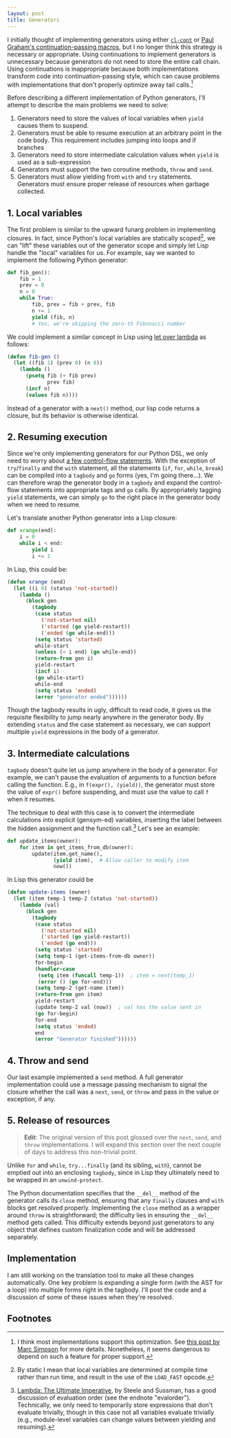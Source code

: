 ```yaml
---
layout: post
title: Generators
---
```


I initially thought of implementing generators using either
[`cl-cont`](http://quickdocs.org/cl-cont/) or
[Paul Graham's continuation-passing macros](http://stackoverflow.com/questions/24721676/continuation-in-common-lisp-by-macros-regarding-an-implemetation-in-onlisp),
but I no longer think this strategy is necessary or appropriate. Using
continuations to implement generators is unnecessary because
generators do not need to store the entire call chain. Using
continuations is inappropriate because both implementations transform
code into continuation-passing style, which can cause problems with
implementations that don't properly optimize away tail calls.[^TCO]

Before describing a different implementation of Python generators,
I'll attempt to describe the main problems we need to solve:

1. Generators need to store the values of local variables when `yield`
   causes them to suspend.
2. Generators must be able to resume execution at an arbitrary point
   in the code body. This requirement includes jumping into loops and
   if branches
3. Generators need to store intermediate calculation values when
   `yield` is used as a sub-expression
4. Generators must support the two coroutine methods, `throw` and
   `send`.
5. Generators must allow yielding from `with` and `try`
   statements. Generators must ensure proper release of resources when
   garbage collected.

## 1. Local variables

The first problem is similar to the upward funarg problem in
implementing closures. In fact, since Python's local variables are
statically scoped[^static-scope], we can "lift" these variables out of
the generator scope and simply let Lisp handle the "local" variables
for us. For example, say we wanted to implement the following Python
generator:

~~~ python
def fib_gen():
    fib = 1
    prev = 0
    n = 0
    while True:
        fib, prev = fib + prev, fib
        n += 1
        yield (fib, n)
        # Yes, we're skipping the zero-th Fibonacci number
~~~

We could implement a similar concept in Lisp using
[let over lambda](http://letoverlambda.com/) as follows:

~~~ lisp
(defun fib-gen ()
  (let ((fib 1) (prev 0) (n 0))
    (lambda ()
      (psetq fib (+ fib prev)
             prev fib)
      (incf n)
      (values fib n))))
~~~

Instead of a generator with a `next()` method, our lisp code returns a
closure, but its behavior is otherwise identical.


## 2. Resuming execution

Since we're only implementing generators for our Python DSL, we only
need to worry about [a few control-flow statements](
http://greentreesnakes.readthedocs.org/en/latest/nodes.html#control-flow). With
the exception of `try`/`finally` and the `with` statement, all the
statements (`if`, `for`, `while`, `break`) can be compiled into a
`tagbody` and `go` forms (yes, I'm going there...). We can therefore
wrap the generator body in a `tagbody` and expand the control-flow
statements into appropriate tags and `go` calls. By appropriately
tagging `yield` statements, we can simply `go` to the right place in
the generator body when we need to resume.

Let's translate another Python generator into a Lisp closure:

~~~ python
def xrange(end):
    i = 0
    while i < end:
        yield i
        i += 1
~~~

In Lisp, this could be:

~~~ lisp
(defun xrange (end)
  (let ((i 0) (status 'not-started))
    (lambda ()
      (block gen
        (tagbody
         (case status
           ('not-started nil)
           ('started (go yield-restart))
           ('ended (go while-end)))
         (setq status 'started)
         while-start
         (unless (< i end) (go while-end))
         (return-from gen i)
         yield-restart
         (incf i)
         (go while-start)
         while-end
         (setq status 'ended)
         (error "generator ended"))))))
~~~

Though the tagbody results in ugly, difficult to read code, it gives
us the requisite flexibility to jump nearly anywhere in the generator
body. By extending `status` and the case statement as necessary, we
can support multiple `yield` expressions in the body of a generator.

## 3. Intermediate calculations

`tagbody` doesn't quite let us jump anywhere in the body of a
generator. For example, we can't pause the evaluation of arguments to
a function before calling the function. E.g., in `f(expr(),
(yield))`, the generator must store the value of `expr()` before
suspending, and must use the value to call `f` when it resumes.

The technique to deal with this case is to convert the intermediate
calculations into explicit (gensym-ed) variables, inserting the label
between the hidden assignment and the function call.[^evalorder] Let's
see an example:

~~~ python
def update_items(owner):
    for item in get_items_from_db(owner):
        update(item.get_name(),
               (yield item),  # Allow caller to modify item
               now())
~~~

In Lisp this generator could be

~~~ lisp
(defun update-items (owner)
  (let (item temp-1 temp-2 (status 'not-started))
    (lambda (val)
      (block gen
        (tagbody
         (case status
           ('not-started nil)
           ('started (go yield-restart))
           ('ended (go end)))
         (setq status 'started)
         (setq temp-1 (get-items-from-db owner))
         for-begin
         (handler-case
          (setq item (funcall temp-1))  ; item = next(temp_1)
          (error () (go for-end)))
         (setq temp-2 (get-name item))
         (return-from gen item)
         yield-restart
         (update temp-2 val (now))  ; val has the value sent in
         (go for-begin)
         for-end
         (setq status 'ended)
         end
         (error "Generator finished"))))))
~~~

## 4. Throw and send

Our last example implemented a `send` method. A full generator
implementation could use a message passing mechanism to signal the
closure whether the call was a `next`, `send`, or `throw` and pass in
the value or exception, if any.

## 5. Release of resources

> **Edit**: The original version of this post glossed over the  `next`,
> `send`, and `throw` implementations. I will expand this section over
> the next couple of days to address this non-trivial point.

Unlike `for` and `while`, `try...finally` (and its sibling, `with`),
cannot be emptied out into an enclosing `tagbody`, since in Lisp they
ultimately need to be wrapped in an `unwind-protect`.

The Python documentation specifies that the `__del__` method of the
generator calls its `close` method, ensuring that any `finally`
clauses and `with` blocks get resolved properly. Implementing the
`close` method as a wrapper around `throw` is straightforward; the
difficulty lies in ensuring the `__del__` method gets called. This
difficulty extends beyond just generators to any object that defines
custom finalization code and will be addressed separately.

## Implementation

I am still working on the translation tool to make all these changes
automatically. One key problem is expanding a single form (with the
AST for a loop) into multiple forms right in the tagbody. I'll post
the code and a discussion of some of these issues when they're resolved.

## Footnotes

[^TCO]:
    I think most implementations support this optimization. See
    [this post by Marc Simpson](http://0branch.com/notes/tco-cl.html)
    for more details. Nonetheless, it seems dangerous to depend on such
    a feature for proper support.

[^static-scope]:
    By static I mean that local variables are determined
    at compile time rather than run time, and result in the use of the
    `LOAD_FAST` opcode.

[^evalorder]:
    [Lambda: The Ultimate Imperative](http://library.readscheme.org/page1.html),
    by Steele and Sussman, has a good discussion of evaluation order
    (see the endnote "evalorder"). Technically, we only need to
    temporarily store expressions that don't evaluate trivially,
    though in this case not all variables evaluate trivially (e.g.,
    module-level variables can change values between yielding and
    resuming).
